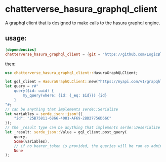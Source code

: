 # chatterverse_hasura_graphql_client

A graphql client that is designed to make calls to the hasura graphql engine.

## usage:

```toml
[dependencies]
chatterverse_hasura_graphql_client = {git = "https://github.com/LogicBloom/hasura-graphql-client.git"}
```

then:

```rust
use chatterverse_hasura_graphql_client::HasuraGraphQLClient;

let gql_client = HasuraGraphQLClient::new("https://myapi.com/v1/grapqhl", "my_hasura_admin_secret");
let query = r#"
    query($id: uuid) {
        my_query(where: {id: {_eq: $id}}) {id}
    }
"#;
// can be anything that implements serde::Serialize
let variables = serde_json::json!({
    "id": "25B75811-6866-4081-AF69-2BD27756D66C"
});
// the _result type can be anything that implements serde::Deserialize
let _result: serde_json::Value = gql_client.post_query(
    query,
    Some(variables),
    // if no bearer_token is provided, the queries will be ran as admin via the x-hasura-admin-secret
    None
);
```